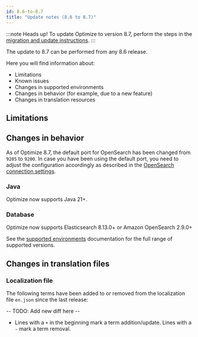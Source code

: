 ```yaml
---
id: 8.6-to-8.7
title: "Update notes (8.6 to 8.7)"
---
```


:::note Heads up!
To update Optimize to version 8.7, perform the steps in the [migration and update instructions](./instructions.md).
:::

The update to 8.7 can be performed from any 8.6 release.

Here you will find information about:

- Limitations
- Known issues
- Changes in supported environments
- Changes in behavior (for example, due to a new feature)
- Changes in translation resources

## Limitations

## Changes in behavior

As of Optimize 8.7, the default port for OpenSearch has been changed from `9205` to `9200`. In case you have been using the default port, you need to adjust the configuration accordingly as described in the [OpenSearch connection settings](../../configuration/system-configuration.md#connection-settings-opensearch).

### Java

Optimize now supports Java 21+.

### Database

Optimize now supports Elasticsearch 8.13.0+ or Amazon OpenSearch 2.9.0+

See the [supported environments]($docs$/reference/supported-environments/#component-requirements) documentation for the full range of supported versions.

## Changes in translation files

### Localization file

The following terms have been added to or removed from the localization file `en.json` since the last release:

-- TODO: Add new diff here --

- Lines with a `+` in the beginning mark a term addition/update. Lines with a `-` mark a term removal.
